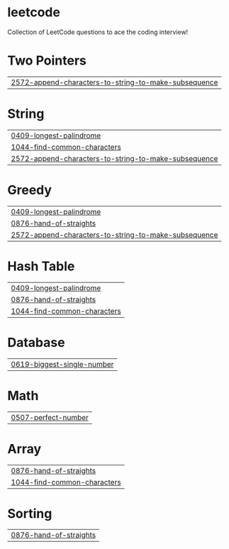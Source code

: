 # leetcode
Collection of LeetCode questions to ace the coding interview!


# Two Pointers
|  |
| ------- |
| [2572-append-characters-to-string-to-make-subsequence](https://github.com/iamaleko/leetcode/tree/master/2572-append-characters-to-string-to-make-subsequence) |
# String
|  |
| ------- |
| [0409-longest-palindrome](https://github.com/iamaleko/leetcode/tree/master/0409-longest-palindrome) |
| [1044-find-common-characters](https://github.com/iamaleko/leetcode/tree/master/1044-find-common-characters) |
| [2572-append-characters-to-string-to-make-subsequence](https://github.com/iamaleko/leetcode/tree/master/2572-append-characters-to-string-to-make-subsequence) |
# Greedy
|  |
| ------- |
| [0409-longest-palindrome](https://github.com/iamaleko/leetcode/tree/master/0409-longest-palindrome) |
| [0876-hand-of-straights](https://github.com/iamaleko/leetcode/tree/master/0876-hand-of-straights) |
| [2572-append-characters-to-string-to-make-subsequence](https://github.com/iamaleko/leetcode/tree/master/2572-append-characters-to-string-to-make-subsequence) |
# Hash Table
|  |
| ------- |
| [0409-longest-palindrome](https://github.com/iamaleko/leetcode/tree/master/0409-longest-palindrome) |
| [0876-hand-of-straights](https://github.com/iamaleko/leetcode/tree/master/0876-hand-of-straights) |
| [1044-find-common-characters](https://github.com/iamaleko/leetcode/tree/master/1044-find-common-characters) |
# Database
|  |
| ------- |
| [0619-biggest-single-number](https://github.com/iamaleko/leetcode/tree/master/0619-biggest-single-number) |
# Math
|  |
| ------- |
| [0507-perfect-number](https://github.com/iamaleko/leetcode/tree/master/0507-perfect-number) |
# Array
|  |
| ------- |
| [0876-hand-of-straights](https://github.com/iamaleko/leetcode/tree/master/0876-hand-of-straights) |
| [1044-find-common-characters](https://github.com/iamaleko/leetcode/tree/master/1044-find-common-characters) |
# Sorting
|  |
| ------- |
| [0876-hand-of-straights](https://github.com/iamaleko/leetcode/tree/master/0876-hand-of-straights) |